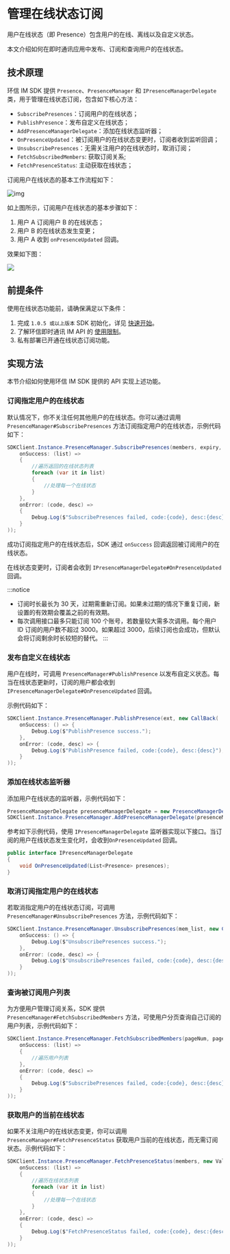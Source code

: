 # 管理在线状态订阅

<Toc />

用户在线状态（即 Presence）包含用户的在线、离线以及自定义状态。

本文介绍如何在即时通讯应用中发布、订阅和查询用户的在线状态。


## 技术原理

环信 IM SDK 提供 `Presence`、`PresenceManager` 和 `IPresenceManagerDelegate` 类，用于管理在线状态订阅，包含如下核心方法：

- `SubscribePresences`：订阅用户的在线状态；
- `PublishPresence`：发布自定义在线状态；
- `AddPresenceManagerDelegate`：添加在线状态监听器；
- `OnPresenceUpdated`：被订阅用户的在线状态变更时，订阅者收到监听回调；
- `UnsubscribePresences`：无需关注用户的在线状态时，取消订阅；
- `FetchSubscribedMembers`: 获取订阅关系;
- `FetchPresenceStatus`: 主动获取在线状态；

订阅用户在线状态的基本工作流程如下：

![img](@static/images/android/presence.png)

如上图所示，订阅用户在线状态的基本步骤如下：

1. 用户 A 订阅用户 B 的在线状态；
2. 用户 B 的在线状态发生变更；
3. 用户 A 收到 `onPresenceUpdated` 回调。

效果如下图：

![](@static/images/windows/status.png)

## 前提条件

使用在线状态功能前，请确保满足以下条件：

1. 完成 `1.0.5 或以上版本` SDK 初始化，详见 [快速开始](quickstart.html)。
2. 了解环信即时通讯 IM API 的 [使用限制](/document/v2/privatization/uc_limitation.html)。
3. 私有部署已开通在线状态订阅功能。

## 实现方法

本节介绍如何使用环信 IM SDK 提供的 API 实现上述功能。

### 订阅指定用户的在线状态

默认情况下，你不关注任何其他用户的在线状态。你可以通过调用 `PresenceManager#SubscribePresences` 方法订阅指定用户的在线状态，示例代码如下：

```csharp
SDKClient.Instance.PresenceManager.SubscribePresences(members, expiry, new ValueCallBack<List<Presence>>(
    onSuccess: (list) =>
    {
        //遍历返回的在线状态列表
        foreach (var it in list)
        {
            //处理每一个在线状态
        }
    },
    onError: (code, desc) =>
    {
        Debug.Log($"SubscribePresences failed, code:{code}, desc:{desc}");
    }
));
```

成功订阅指定用户的在线状态后，SDK 通过 `onSuccess` 回调返回被订阅用户的在线状态。

在线状态变更时，订阅者会收到 `IPresenceManagerDelegate#OnPresenceUpdated` 回调。

:::notice

- 订阅时长最长为 30 天，过期需重新订阅。如果未过期的情况下重复订阅，新设置的有效期会覆盖之前的有效期。
- 每次调用接口最多只能订阅 100 个账号，若数量较大需多次调用。每个用户 ID 订阅的用户数不超过 3000。如果超过 3000，后续订阅也会成功，但默认会将订阅剩余时长较短的替代。
  :::

### 发布自定义在线状态

用户在线时，可调用 `PresenceManager#PublishPresence` 以发布自定义状态。每当在线状态更新时，订阅的用户都会收到 `IPresenceManagerDelegate#OnPresenceUpdated` 回调。

示例代码如下：

```csharp
SDKClient.Instance.PresenceManager.PublishPresence(ext, new CallBack(
    onSuccess: () => {
        Debug.Log($"PublishPresence success.");
    },
    onError: (code, desc) => {
        Debug.Log($"PublishPresence failed, code:{code}, desc:{desc}");
    }
));
```

### 添加在线状态监听器

添加用户在线状态的监听器，示例代码如下：

```csharp
PresenceManagerDelegate presenceManagerDelegate = new PresenceManagerDelegate();
SDKClient.Instance.PresenceManager.AddPresenceManagerDelegate(presenceManagerDelegate);
```

参考如下示例代码，使用 `IPresenceManagerDelegate` 监听器实现以下接口。当订阅的用户在线状态发生变化时，会收到`OnPresenceUpdated` 回调。

```csharp
public interface IPresenceManagerDelegate
{
    void OnPresenceUpdated(List<Presence> presences);
}
```

### 取消订阅指定用户的在线状态

若取消指定用户的在线状态订阅，可调用 `PresenceManager#UnsubscribePresences` 方法，示例代码如下：

```csharp
SDKClient.Instance.PresenceManager.UnsubscribePresences(mem_list, new CallBack(
    onSuccess: () => {
        Debug.Log($"UnsubscribePresences success.");
    },
    onError: (code, desc) => {
        Debug.Log($"UnsubscribePresences failed, code:{code}, desc:{desc}");
    }
));
```

### 查询被订阅用户列表

为方便用户管理订阅关系，SDK 提供 `PresenceManager#FetchSubscribedMembers` 方法，可使用户分页查询自己订阅的用户列表，示例代码如下：

```csharp
SDKClient.Instance.PresenceManager.FetchSubscribedMembers(pageNum, pageSize, new ValueCallBack<List<string>>(
    onSuccess: (list) =>
    {
        //遍历用户列表
    },
    onError: (code, desc) =>
    {
        Debug.Log($"SubscribePresences failed, code:{code}, desc:{desc}");
    }
));
```

### 获取用户的当前在线状态

如果不关注用户的在线状态变更，你可以调用 `PresenceManager#FetchPresenceStatus` 获取用户当前的在线状态，而无需订阅状态。示例代码如下：

```csharp
SDKClient.Instance.PresenceManager.FetchPresenceStatus(members, new ValueCallBack<List<Presence>>(
    onSuccess: (list) =>
    {
        //遍历在线状态列表
        foreach (var it in list)
        {
            //处理每一个在线状态
        }
    },
    onError: (code, desc) =>
    {
        Debug.Log($"FetchPresenceStatus failed, code:{code}, desc:{desc}");
    }
));
```